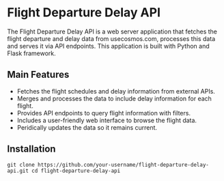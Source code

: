 # Flight Departure Delay API

The Flight Departure Delay API is a web server application that fetches the flight departure and delay data from usecosmos.com, processes this data and serves it via API endpoints. This application is built with Python and Flask framework.

## Main Features

* Fetches the flight schedules and delay information from external APIs.
* Merges and processes the data to include delay information for each flight. 
* Provides API endpoints to query flight information with filters.
* Includes a user-friendly web interface to browse the flight data.
* Peridically updates the data so it remains current.

## Installation

`git clone https://github.com/your-username/flight-departure-delay-api.git
cd flight-departure-delay-api`